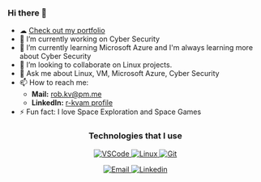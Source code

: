 ### Hi there 👋

<!--
**robert-kvam/robert-kvam** is a ✨ _special_ ✨ repository because its `README.md` (this file) appears on your GitHub profile.

Here are some ideas to get you started:
-->

- ☁ [Check out my portfolio](https://robert-kvam.github.io/Page/)
- 🔭 I’m currently working on Cyber Security
- 🌱 I’m currently learning Microsoft Azure and I'm always learning more about Cyber Security 
- 👯 I’m looking to collaborate on Linux projects.
- 💬 Ask me about Linux, VM, Microsoft Azure, Cyber Security
- 📫 How to reach me: 
  - **Mail:** rob.kv@pm.me
  - **LinkedIn:** [r-kvam profile](https://www.linkedin.com/in/r-kvam/)
- ⚡ Fun fact: 
I love Space Exploration and Space Games

<h3 align="center">Technologies that I use</h3>
<p align="center">
    <!-- VSCode  -->
    <a href="#" target="_blank"><img alt="VSCode" src="https://img.shields.io/badge/VSCode-007ACC?style=for-the-badge&logo=visual-studio-code&logoColor=white">
    </a>
    <!-- Linux  -->
    <a href="#" target="_blank"><img alt="Linux" src="https://img.shields.io/badge/Linux-FCC624?style=for-the-badge&logo=linux&logoColor=black">
    </a>
    <!-- Git  -->
    <a href="#" target="_blank"><img alt="Git" src="https://img.shields.io/badge/Git-F05032?style=for-the-badge&logo=Git&logoColor=white">
    </a>
</p>
<p align="center">
    <!-- Social Links -->
    <!-- Email -->
    <a href="mailto:rob.kv@pm.me" target="_blank"><img alt="Email"
            src="https://img.shields.io/badge/-Email-white?style=flat-square&logo=Gmail&logoColor=EA4335">
    </a>
    <!-- Linkedin -->
    <a href="https://www.linkedin.com/in/r-kvam/" target="_blank"><img alt="Linkedin"
            src="https://img.shields.io/badge/-Linkedin-0A66C2?style=flat-square&logo=Linkedin&logoColor=white">
    </a>
</p>
